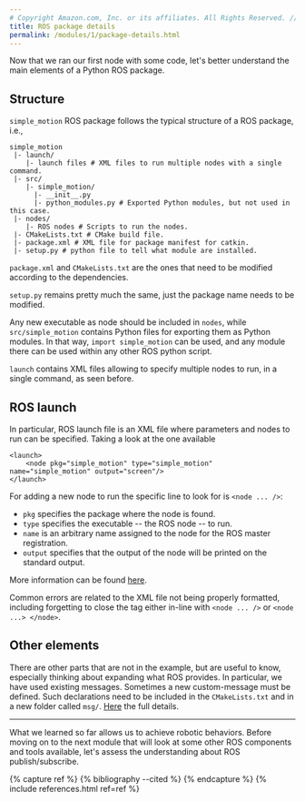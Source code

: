 ```yaml
---
# Copyright Amazon.com, Inc. or its affiliates. All Rights Reserved. // SPDX-License-Identifier: CC-BY-SA-4.0
title: ROS package details
permalink: /modules/1/package-details.html
---
```


Now that we ran our first node with some code, let's better understand the main elements of a Python ROS package.

## Structure

`simple_motion` ROS package follows the typical structure of a ROS package, i.e.,

	simple_motion
	 |- launch/
	    |- launch files # XML files to run multiple nodes with a single command.
	 |- src/
		|- simple_motion/
		  |- __init__.py
		  |- python_modules.py # Exported Python modules, but not used in this case.
	 |- nodes/
		|- ROS nodes # Scripts to run the nodes.
     |- CMakeLists.txt # CMake build file.
	 |- package.xml # XML file for package manifest for catkin.
	 |- setup.py # python file to tell what module are installed.

`package.xml` and `CMakeLists.txt` are the ones that need to be modified according to the dependencies.

`setup.py` remains pretty much the same, just the package name needs to be modified.

Any new executable as node should be included in `nodes`, while `src/simple_motion` contains Python files for exporting them as Python modules. In that way, `import simple_motion` can be used, and any module there can be used within any other ROS python script.

`launch` contains XML files allowing to specify multiple nodes to run, in a single command, as seen before.

## ROS launch
In particular, ROS launch file is an XML file where parameters and nodes to run can be specified. Taking a look at the one available

	<launch>
		<node pkg="simple_motion" type="simple_motion" name="simple_motion" output="screen"/>
	</launch>    

For adding a new node to run the specific line to look for is `<node ... />`:
- `pkg` specifies the package where the node is found.
- `type` specifies the executable -- the ROS node -- to run.
- `name` is an arbitrary name assigned to the node for the ROS master registration.
- `output` specifies that the output of the node will be printed on the standard output.

More information can be found [here](http://wiki.ros.org/roslaunch/XML).

Common errors are related to the XML file not being properly formatted, including forgetting to close the tag either in-line with `<node ... />` or `<node ...> </node>`.

## Other elements

There are other parts that are not in the example, but are useful to know, especially thinking about expanding what ROS provides. In particular, we have used existing messages. Sometimes a new custom-message must be defined. Such declarations need to be included in the `CMakeLists.txt` and in a new folder called `msg/`. [Here](https://wiki.ros.org/ROS/Tutorials/CreatingMsgAndSrv#Creating_a_msg) the full details.

-------
What we learned so far allows us to achieve robotic behaviors. Before moving on to the next module that will look at some other ROS components and tools available, let's assess the understanding about ROS publish/subscribe.

{% capture ref %}
{% bibliography --cited %}
{% endcapture %}
{% include references.html ref=ref %}
